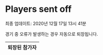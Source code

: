 # Players sent off
최종 업데이트: 2020년 12월 17일 13시 41분


경기 중 오류가 발생하는 경우 자동으로 퇴장됩니다.


| 퇴장된 참가자 |
|:---:|